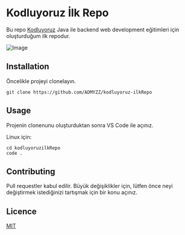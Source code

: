 # Kodluyoruz İlk Repo

Bu repo [Kodluyoruz](https://www.kodluyoruz.org/) Java ile backend web development eğitimleri için oluşturduğum ilk repodur.

![Image](https://camo.githubusercontent.com/facbb00dfb7301082c80099521d9d6164bb84258d3867e11596f7be39b8c7a21/68747470733a2f2f692e68697a6c69726573696d2e636f6d2f3935323435627a2e6a7067)

## Installation

Öncelikle projeyi clonelayın.

```
git clone https://github.com/ADMYZZ/kodluyoruz-ilkRepo

```
## Usage

Projenin clonenunu oluşturduktan sonra VS Code ile açınız.

Linux için:

```
cd kodluyoruzilkRepo
code .

```

## Contributing

Pull requestler kabul edilir. Büyük değişiklikler için, lütfen önce neyi değiştirmek istediğinizi tartışmak için bir konu açınız.

## Licence

[MIT](https://choosealicense.com/licenses/mit/)
